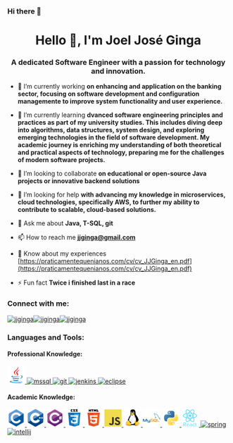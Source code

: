 ### Hi there 👋

<h1 align="center">Hello 👋, I'm Joel José Ginga</h1>
<h3 align="center">A dedicated Software Engineer with a passion for technology and innovation.</h3>

- 🔭 I’m currently working **on enhancing and application on the banking sector, focusing on software development and configuration managemente to improve system functionality and user experience.**

- 🌱 I’m currently learning **dvanced software engineering principles and practices as part of my university studies. This includes diving deep into algorithms, data structures, system design, and exploring emerging technologies in the field of software development. My academic journey is enriching my understanding of both theoretical and practical aspects of technology, preparing me for the challenges of modern software projects.**

- 👯 I’m looking to collaborate **on educational or open-source Java projects or innovative backend solutions**

- 🤝 I’m looking for help **with advancing my knowledge in microservices, cloud technologies, specifically AWS, to further my ability to contribute to scalable, cloud-based solutions.**

- 💬 Ask me about **Java, T-SQL, git**

- 📫 How to reach me **jjginga@gmail.com**

- 📄 Know about my experiences [https://praticamentequenianos.com/cv/cv_JJGinga_en.pdf](https://praticamentequenianos.com/cv/cv_JJGinga_en.pdf)

- ⚡ Fun fact **Twice i finished last in a race**

<h3 align="left">Connect with me:</h3>
<p align="left">
<div style="display: flex; align-items: center;">
    <a href="https://linkedin.com/in/jjginga" target="blank"><img src="https://raw.githubusercontent.com/rahuldkjain/github-profile-readme-generator/master/src/images/icons/Social/linked-in-alt.svg" alt="jjginga" height="30" width="40" /></a>    
    <a href="https://www.codewars.com/users/jjginga" target="blank"><img src="https://www.codewars.com/packs/assets/logo-square-red-big-dark-text.2e091298.png" alt="jjginga"  width="40" /></a>    
    <a href="https://app.codesignal.com/profile/jjginga" target="blank"><img src="https://logowik.com/content/uploads/images/codesignal7831.jpg" alt="jjginga" width="100" /></a>
</div></p>

<h3 align="left">Languages and Tools:</h3>
<h4 align="left">Professional Knowledge:</h4>
<p align="left">
  <a href="https://www.java.com" target="_blank" rel="noreferrer"> <img src="https://raw.githubusercontent.com/devicons/devicon/master/icons/java/java-original.svg" alt="java" width="40" height="40"/> </a>
  <a href="https://www.microsoft.com/en-us/sql-server" target="_blank" rel="noreferrer"> <img src="https://www.svgrepo.com/show/303229/microsoft-sql-server-logo.svg" alt="mssql" width="40" height="40"/> </a>
  <a href="https://git-scm.com/" target="_blank" rel="noreferrer"> <img src="https://www.vectorlogo.zone/logos/git-scm/git-scm-icon.svg" alt="git" width="40" height="40"/> </a>
  <a href="https://www.jenkins.io" target="_blank" rel="noreferrer"> <img src="https://www.vectorlogo.zone/logos/jenkins/jenkins-icon.svg" alt="jenkins" width="40" height="40"/> </a>
  <a href="https://www.eclipse.org/" target="_blank" rel="noreferrer"> <img src="https://www.vectorlogo.zone/logos/eclipse/eclipse-icon.svg" alt="eclipse"  height="30" width="40"/> </a>
</p>

<h4 align="left">Academic Knowledge:</h4>
<p align="left">
  <a href="https://www.cprogramming.com/" target="_blank" rel="noreferrer"> <img src="https://raw.githubusercontent.com/devicons/devicon/master/icons/c/c-original.svg" alt="c" width="40" height="40"/> </a>
  <a href="https://www.w3schools.com/cpp/" target="_blank" rel="noreferrer"> <img src="https://raw.githubusercontent.com/devicons/devicon/master/icons/cplusplus/cplusplus-original.svg" alt="cplusplus" width="40" height="40"/> </a>
  <a href="https://www.w3schools.com/cs/" target="_blank" rel="noreferrer"> <img src="https://raw.githubusercontent.com/devicons/devicon/master/icons/csharp/csharp-original.svg" alt="csharp" width="40" height="40"/> </a>
  <a href="https://www.w3schools.com/css/" target="_blank" rel="noreferrer"> <img src="https://raw.githubusercontent.com/devicons/devicon/master/icons/css3/css3-original-wordmark.svg" alt="css3" width="40" height="40"/> </a>
  <a href="https://www.w3.org/html/" target="_blank" rel="noreferrer"> <img src="https://raw.githubusercontent.com/devicons/devicon/master/icons/html5/html5-original-wordmark.svg" alt="html5" width="40" height="40"/> </a>
  <a href="https://developer.mozilla.org/en-US/docs/Web/JavaScript" target="_blank" rel="noreferrer"> <img src="https://raw.githubusercontent.com/devicons/devicon/master/icons/javascript/javascript-original.svg" alt="javascript" width="40" height="40"/> </a>
  <a href="https://www.linux.org/" target="_blank" rel="noreferrer"> <img src="https://raw.githubusercontent.com/devicons/devicon/master/icons/linux/linux-original.svg" alt="linux" width="40" height="40"/> </a>
  <a href="https://www.mysql.com/" target="_blank" rel="noreferrer"> <img src="https://raw.githubusercontent.com/devicons/devicon/master/icons/mysql/mysql-original-wordmark.svg" alt="mysql" width="40" height="40"/> </a>
  <a href="https://www.python.org" target="_blank" rel="noreferrer"> <img src="https://raw.githubusercontent.com/devicons/devicon/master/icons/python/python-original.svg" alt="python" width="40" height="40"/> </a>
  <a href="https://reactjs.org/" target="_blank" rel="noreferrer"> <img src="https://raw.githubusercontent.com/devicons/devicon/master/icons/react/react-original-wordmark.svg" alt="react" width="40" height="40"/> </a>
  <a href="https://spring.io/" target="_blank" rel="noreferrer"> <img src="https://www.vectorlogo.zone/logos/springio/springio-icon.svg" alt="spring" width="40" height="40"/> </a>
  <a href="https://www.jetbrains.com/idea/" target="_blank" rel="noreferrer"> <img src="https://resources.jetbrains.com/storage/products/company/brand/logos/IntelliJ_IDEA_icon.svg" alt="intellij" width="40" height="40"/> </a>
</p>
